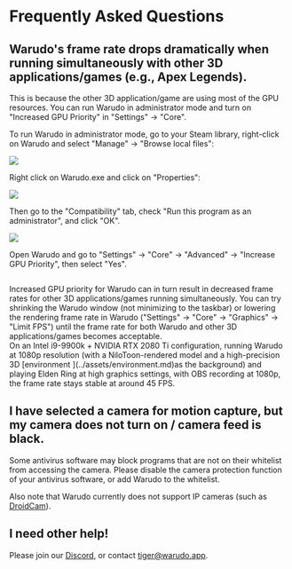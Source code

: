 # Frequently Asked Questions

## Warudo's frame rate drops dramatically when running simultaneously with other 3D applications/games (e.g., Apex Legends).

This is because the other 3D application/game are using most of the GPU resources. You can run Warudo in administrator mode and turn on "Increased GPU Priority" in "Settings" -> "Core".

To run Warudo in administrator mode, go to your Steam library, right-click on Warudo and select "Manage" -> "Browse local files":

![](</images/image(71).jpg>)

Right click on Warudo.exe and click on "Properties":

![](</images/image(27).jpg>)

Then go to the "Compatibility" tab, check "Run this program as an administrator", and click "OK".

![](</images/image(72).jpg>)

Open Warudo and go to "Settings" -> "Core" -> "Advanced" -> "Increase GPU Priority", then select "Yes".

<figure><img src="/images/image(70).jpg" alt="" /><figcaption></figcaption></figure>

<div className="hint hint-warning">
Increased GPU priority for Warudo can in turn result in decreased frame rates for other 3D applications/games running simultaneously. You can try shrinking the Warudo window (not minimizing to the taskbar) or lowering the rendering frame rate in Warudo ("Settings" -> "Core" -> "Graphics" -> "Limit FPS") until the frame rate for both Warudo and other 3D applications/games becomes acceptable.
</div>

<div className="hint hint-info">
On an Intel i9-9900k + NVIDIA RTX 2080 Ti configuration, running Warudo at 1080p resolution (with a NiloToon-rendered model and a high-precision 3D [environment ](../assets/environment.md)as the background) and playing Elden Ring at high graphics settings, with OBS recording at 1080p, the frame rate stays stable at around 45 FPS.
</div>

## I have selected a camera for motion capture, but my camera does not turn on / camera feed is black.&#x20;

Some antivirus software may block programs that are not on their whitelist from accessing the camera. Please disable the camera protection function of your antivirus software, or add Warudo to the whitelist.

Also note that Warudo currently does not support IP cameras (such as [DroidCam](https://play.google.com/store/apps/details?id=com.dev47apps.droidcam)).

## I need other help!

Please join our [Discord](https://discord.gg/Df8qYYBFhH), or contact [tiger@warudo.app](mailto:tiger@warudo.app).
